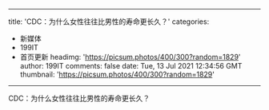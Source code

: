 
---
title: 'CDC：为什么女性往往比男性的寿命更长久？'
categories: 
 - 新媒体
 - 199IT
 - 首页更新
headimg: 'https://picsum.photos/400/300?random=1829'
author: 199IT
comments: false
date: Tue, 13 Jul 2021 12:34:56 GMT
thumbnail: 'https://picsum.photos/400/300?random=1829'
---

<div>   
CDC：为什么女性往往比男性的寿命更长久？  
</div>
            
